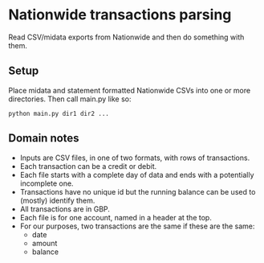 # Nationwide transactions parsing
Read CSV/midata exports from Nationwide and then do something with them.

## Setup
Place midata and statement formatted Nationwide CSVs into one or more directories.
Then call main.py like so:

```
python main.py dir1 dir2 ...
```

## Domain notes
- Inputs are CSV files, in one of two formats, with rows of transactions.
- Each transaction can be a credit or debit.
- Each file starts with a complete day of data and ends with a potentially incomplete one.
- Transactions have no unique id but the running balance can be used to (mostly) identify them.
- All transactions are in GBP.
- Each file is for one account, named in a header at the top.
- For our purposes, two transactions are the same if these are the same:
    - date
    - amount
    - balance
